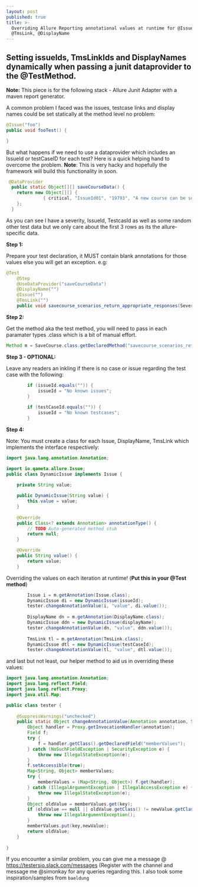 ```yaml
---
layout: post
published: true
title: >-
  Overriding Allure Reporting annotational values at runtime for @Issue,
  @TmsLink, @DisplayName
---
```

## Setting issueIds, TmsLinkIds and DisplayNames dynamically when passing a junit dataprovider to the @TestMethod.

**Note:** This piece is for the following stack - Allure Junit Adapter with a maven report generator.

A common problem I faced was the issues, testcase links and display names could be set statically at the method level no problem:

```java
@Issue("foo")
public void fooTest() {

} 
```

But what happens if we need to use a dataprovider which includes an IssueId or testCaseID for each test? Here is a quick helping hand to overcome the problem.
**Note**: This is very hacky and hopefully the framework will build this functionality in soon.

```java
 @DataProvider
  public static Object[][] saveCourseData() {
    return new Object[][] {
              { critical, "IssueId01", "19793", "A new course can be successfully added", 0, "Course01", "CourseDesc01", 0, 1, false, true, 200, validSave},     
    };
  }
```

As you can see I have a severity, IssueId, TestcasId as well as some random other test data but we only care about the first 3 rows as its the allure-specific data.  

**Step 1:**

Prepare your test declaration, it MUST contain blank annotations for those values else you will get an exception. e.g:

```java
@Test
    @Step
    @UseDataProvider("saveCourseData")
    @DisplayName("")
    @Issue("")
    @TmsLink("")
    public void savecourse_scenarios_return_appropriate_responses(SeverityLevel severityLevel, String issueId, String testCaseId, String displayName, int courseId, String courseName, String courseDescription, int thumbnailFileId, int locationId, boolean isDeleted, boolean expectedToSave, int statusCode, String expectedMessage) throws NoSuchMethodException, SecurityException, InterruptedException {
```

**Step 2:**

Get the method aka the test method, you will need to pass in each paramater types .class which is a bit of manual effort.

```java
Method m = SaveCourse.class.getDeclaredMethod("savecourse_scenarios_return_appropriate_responses", SeverityLevel.class,String.class, String.class, String.class, int.class, String.class, String.class, int.class, int.class, boolean.class, boolean.class, int.class, String.class);
```

**Step 3 - OPTIONAL:**

Leave any readers an inkling if there is no case or issue regarding the test case with the following:
```java
        if (issueId.equals("")) {
        	issueId = "No known issues";
        }
        
        if (testCaseId.equals("")) {
        	issueId = "No known testcases";
        }
```

**Step 4:**

Note: You must create a class for each Issue, DisplayName, TmsLink which implements the interface respectively:

```java
import java.lang.annotation.Annotation;

import io.qameta.allure.Issue;
public class DynamicIssue implements Issue {

	private String value;
	
	public DynamicIssue(String value) {
		this.value = value;
	}
	
	@Override
	public Class<? extends Annotation> annotationType() {
		// TODO Auto-generated method stub
		return null;
	}

	@Override
	public String value() {
		return value;
	}
```

Overriding the values on each iteration at runtime!  (**Put this in your @Test method**)
```java
        Issue i = m.getAnnotation(Issue.class);
        DynamicIssue di = new DynamicIssue(issueId);
        tester.changeAnnotationValue(i, "value", di.value());
        
        DisplayName dn = m.getAnnotation(DisplayName.class);
        DynamicIssue ddn = new DynamicIssue(displayName);
        tester.changeAnnotationValue(dn, "value", ddn.value());
        
        TmsLink tl = m.getAnnotation(TmsLink.class);
        DynamicIssue dtl = new DynamicIssue(testCaseId);
        tester.changeAnnotationValue(tl, "value", dtl.value());
```

and last but not least, our helper method to aid us in overriding these values:

```java
import java.lang.annotation.Annotation;
import java.lang.reflect.Field;
import java.lang.reflect.Proxy;
import java.util.Map;

public class tester {
	
	@SuppressWarnings("unchecked")
	public static Object changeAnnotationValue(Annotation annotation, String key, Object newValue){
	    Object handler = Proxy.getInvocationHandler(annotation);
	    Field f;
	    try {
	        f = handler.getClass().getDeclaredField("memberValues");
	    } catch (NoSuchFieldException | SecurityException e) {
	        throw new IllegalStateException(e);
	    }
	    f.setAccessible(true);
	    Map<String, Object> memberValues;
	    try {
	        memberValues = (Map<String, Object>) f.get(handler);
	    } catch (IllegalArgumentException | IllegalAccessException e) {
	        throw new IllegalStateException(e);
	    }
	    Object oldValue = memberValues.get(key);
	    if (oldValue == null || oldValue.getClass() != newValue.getClass()) {
	        throw new IllegalArgumentException();
	    }
	    memberValues.put(key,newValue);
	    return oldValue;
	}
	
}
```

If you encounter a similar problem, you can give me a message @ https://testersio.slack.com/messages (Register with the channel and message me @simonkay for any queries regarding this.  I also took some inspiration/samples from `baeldung`
